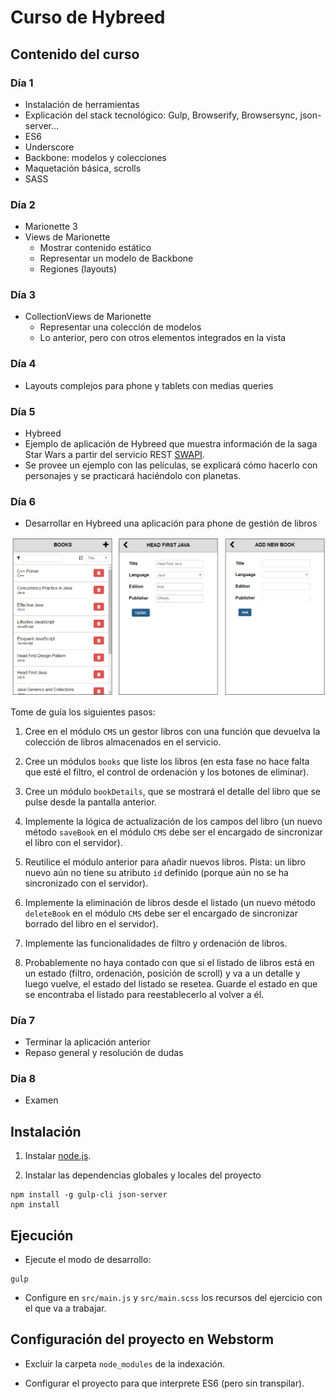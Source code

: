 # Curso de Hybreed

## Contenido del curso

### Día 1
- Instalación de herramientas
- Explicación del stack tecnológico: Gulp, Browserify, Browsersync, json-server...
- ES6
- Underscore
- Backbone: modelos y colecciones
- Maquetación básica, scrolls
- SASS

### Día 2
- Marionette 3
- Views de Marionette
    - Mostrar contenido estático
    - Representar un modelo de Backbone
    - Regiones (layouts)
    
### Día 3
- CollectionViews de Marionette
    - Representar una colección de modelos
    - Lo anterior, pero con otros elementos integrados en la vista
    
### Día 4
- Layouts complejos para phone y tablets con medias queries

### Día 5
- Hybreed
- Ejemplo de aplicación de Hybreed que muestra información de la saga Star Wars a partir del servicio REST [SWAPI](https://swapi.co/).
- Se provee un ejemplo con las películas, se explicará cómo hacerlo con personajes y se practicará haciéndolo con planetas.

### Día 6
- Desarrollar en Hybreed una aplicación para phone de gestión de libros

![alt Resultado](src/Dia6/enunciado/ejercicio1/resultado.png)

Tome de guía los siguientes pasos:

1. Cree en el módulo `CMS` un gestor libros con una función que devuelva la colección de libros almacenados en el servicio.

2. Cree un módulos `books` que liste los libros (en esta fase no hace falta que esté el filtro, el control de ordenación y los botones de eliminar).

3. Cree un módulo `bookDetails`, que se mostrará el detalle del libro que se pulse desde la pantalla anterior.

4. Implemente la lógica de actualización de los campos del libro (un nuevo método `saveBook` en el módulo `CMS` debe ser el encargado de sincronizar el libro con el servidor).

5. Reutilice el módulo anterior para añadir nuevos libros. Pista: un libro nuevo aún no tiene su atributo `id` definido (porque aún no se ha sincronizado con el servidor).
 
6. Implemente la eliminación de libros desde el listado (un nuevo método `deleteBook` en el módulo `CMS` debe ser el encargado de sincronizar borrado del libro en el servidor).

7. Implemente las funcionalidades de filtro y ordenación de libros.

8. Probablemente no haya contado con que si el listado de libros está en un estado (filtro, ordenación, posición de scroll) y va a un detalle y luego vuelve, el estado del listado se resetea. Guarde el estado en que se encontraba el listado para reestablecerlo al volver a él.

### Día 7
- Terminar la aplicación anterior
- Repaso general y resolución de dudas

### Dia 8
- Examen

## Instalación

1. Instalar [node.js](https://nodejs.org/).

2. Instalar las dependencias globales y locales del proyecto
```
npm install -g gulp-cli json-server
npm install
```

## Ejecución

- Ejecute el modo de desarrollo:
```
gulp
```

- Configure en `src/main.js` y `src/main.scss` los recursos del ejercicio con el que va a trabajar.

## Configuración del proyecto en Webstorm

- Excluir la carpeta `node_modules` de la indexación.

- Configurar el proyecto para que interprete ES6 (pero sin transpilar).